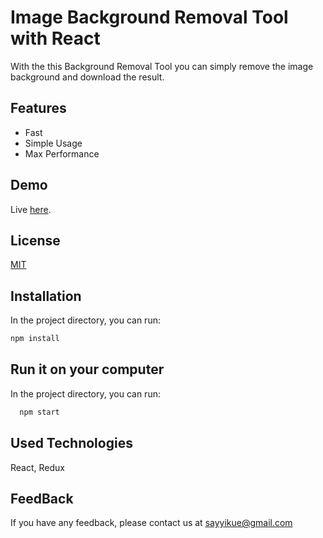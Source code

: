 

# Image Background Removal Tool with React

With the this Background Removal Tool you can simply remove the image background and download the result.

## Features

- Fast
- Simple Usage
- Max Performance

## Demo

Live [here](https://remove-img-background.vercel.app/).


## License

[MIT](https://choosealicense.com/licenses/mit/)


## Installation

In the project directory, you can run:

```bash 
npm install

```

## Run it on your computer


In the project directory, you can run:
```bash
  npm start
```


## Used Technologies

 React, Redux


## FeedBack

If you have any feedback, please contact us at sayyikue@gmail.com

  
